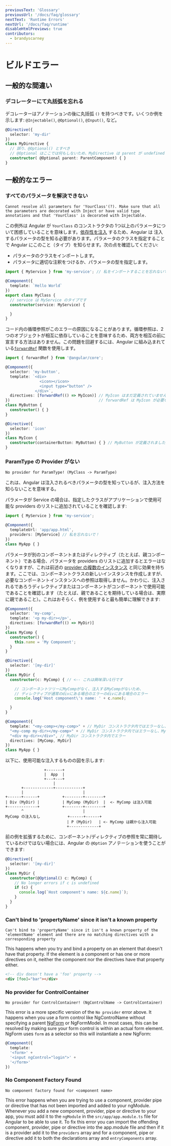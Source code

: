 ```yaml
---
previousText: 'Glossary'
previousUrl: '/docs/faq/glossary'
nextText: 'Runtime Errors'
nextUrl: '/docs/faq/runtime'
disableHtmlPreviews: true
contributors:
  - brandyscarney
---
```


# ビルドエラー


## 一般的な間違い

### デコレーターにて丸括弧を忘れる

デコレーターはアノテーションの後に丸括弧 `()` を持つべきです。いくつか例を示します: `@Injectable()`, `@Optional()`, `@Input()`, など。

```typescript
@Directive({
  selector: 'my-dir'
})
class MyDirective {
  // 誤り、@Optional() とすべき
  // @Optional はここでは何もしないため、MyDirective は parent が undefined の場合にエラーになる
  constructor( @Optional parent: ParentComponent) { }
}
```

## 一般的なエラー

### すべてのパラメータを解決できない

```shell
Cannot resolve all parameters for 'YourClass'(?). Make sure that all the parameters are decorated with Inject or have valid type annotations and that 'YourClass' is decorated with Injectable.
```

この例外は Angular が `YourClass` のコンストラクタの 1つ以上のパラメータについて困惑していることを意味します。[依存性を注入](https://angular.jp/docs/ts/latest/guide/dependency-injection.html) するため、Angular は 注入するパラメータの型を知る必要があります。パラメータのクラスを指定することで Angular にこのこと（タイプ）を知らせます。次の点を確認してください:

- パラメータのクラスをインポートします。
- パラメータに適切な注釈をつけるか、パラメータの型を指定します。

```typescript
import { MyService } from 'my-service'; // 私をインポートすることを忘れないで！

@Component({
  template: `Hello World`
})
export class MyClass {
  // service は MyService のタイプです
  constructor(service: MyService) {

  }
}
```

コード内の循環参照がこのエラーの原因になることがあります。循環参照は、2つのオブジェクトが相互に依存していることを意味するため、両方を相互の前に宣言する方法はありません。この問題を回避するには、Angular に組み込まれている[`forwardRef`](https://angular.jp/docs/ts/latest/api/core/index/forwardRef-function.html) 関数を使用します。
```ts
import { forwardRef } from '@angular/core';

@Component({
  selector: 'my-button',
  template: `<div>
               <icon></icon>
               <input type="button" />
             </div>`,
  directives: [forwardRef(() => MyIcon)] // MyIcon はまだ定義されていません
})                                       // forwardRef は MyIcon が必要なときに MyIcon として解決します
class MyButton {
  constructor() { }
}

@Directive({
  selector: 'icon'
})
class MyIcon {
  constructor(containerButton: MyButton) { } // MyButton が定義されました
}
```


### ParamType の Provider がない

```shell
No provider for ParamType! (MyClass -> ParamType)
```

これは、Angular は注入されるべきパラメータの型を知っているが、注入方法を知らないことを意味する。

パラメータが Service の場合は、指定したクラスがアプリケーションで使用可能な providers のリストに追加されていることを確認します:


```typescript
import { MyService } from 'my-service';

@Component({
  templateUrl: 'app/app.html',
  providers: [MyService] // 私を忘れないで！
})
class MyApp { }
```

パラメータが別のコンポーネントまたはディレクティブ（たとえば、親コンポーネント）である場合、パラメータを providers のリストに追加するとエラーはなくなりますが、これは前述の [provider の複数のインスタンス](/docs/faq/runtime#provider-) と同じ効果を持ちます。ここでは、コンポーネントクラスの新しいインスタンスを作成しますが、必要なコンポーネントインスタンスへの参照は取得しません。かわりに、注入されるであろうディレクティブまたはコンポーネントがコンポーネントで使用可能であることを確認します（たとえば、親であることを期待している場合は、実際に親であること）。これはおそらく、例を使用すると最も簡単に理解できます:

```typescript
@Component({
  selector: 'my-comp',
  template: '<p my-dir></p>',
  directives: [forwardRef(() => MyDir)]
})
class MyComp {
  constructor() {
    this.name = 'My Component';
  }
}

@Directive({
  selector: '[my-dir]'
})
class MyDir {
  constructor(c: MyComp) { // <-- これは興味深い1行です

    // コンポーネントツリーにMyCompがなく、注入するMyCompがないため、
    // ディレクティブが通常のdivにある場合のエラーのdivにある場合のエラー
    console.log('Host component\'s name: ' + c.name);

  }
}

@Component({
  template: "<my-comp></my-comp>" + // MyDir コンストラクタ内ではエラーなし、MyComp は MyDir の親
  "<my-comp my-dir></my-comp>" + // MyDir コンストラクタ内ではエラーなし、MyComp は MyDir のホスト
  "<div my-dir></div>", // MyDir コンストラクタ内でエラー
  directives: [MyComp, MyDir]
})
class MyApp { }
```

以下に、使用可能な注入するものの図を示します:

```
                 +-------+
                 |  App  |
                 +---+---+
                     |
       +-------------+------------+
       |                          |
+------+------+          +--------+--------+
| Div (MyDir) |          | MyComp (MyDir)  |  <- MyComp は注入可能
+-------------+          +--------+--------+
       ^                          |
MyComp の注入なし            +------+------+
                           | P (MyDir)   | <- MyComp は親から注入可能
                           +-------------+
```

前の例を拡張するために、コンポーネント/ディレクティブの参照を常に期待しているわけではない場合には、Angular の `@Option` アノテーションを使うことができます:

```typescript
@Directive({
  selector: '[my-dir]'
})
class MyDir {
  constructor(@Optional() c: MyComp) {
    // No longer errors if c is undefined
    if (c) {
      console.log(`Host component's name: ${c.name}`);
    }
  }
}
```

### Can't bind to 'propertyName' since it isn't a known property

```shell
Can't bind to 'propertyName' since it isn't a known property of the 'elementName' element and there are no matching directives with a corresponding property
```

This happens when you try and bind a property on an element that doesn't have that property. If the element is a component or has one or more directives on it, neither the component nor the directives have that property either.

```html
<!-- div doesn't have a 'foo' property -->
<div [foo]="bar"></div>
```

### No provider for ControlContainer

```shell
No provider for ControlContainer! (NgControlName -> ControlContainer)
```

This error is a more specific version of the `No provider` error above.  It happens when you use a form control like NgControlName without specifying a parent [NgForm](https://angular.io/docs/ts/latest/api/forms/index/NgForm-directive.html) or NgFormModel.  In most cases, this can be resolved by making sure your form control is within an actual form element.  NgForm uses `form` as a selector so this will instantiate a new NgForm:

```typescript
@Component({
  template:
  '<form>' +
  '<input ngControl="login">' +
  '</form>'
})
```

### No Component Factory Found

```shell
No component factory found for <component name>
```

This error happens when you are trying to use a component, provider pipe or directive that has not been imported and added to your ngModule. Whenever you add a new component, provider, pipe or directive to your app, you must add it to the `ngModule` in the `src/app/app.module.ts` file for Angular to be able to use it. To fix this error you can import the offending component, provider, pipe or directive into the app.module file and then if it is a provider add it to the `providers` array and for a component, pipe or directive add it to both the declarations array and `entryComponents` array.
